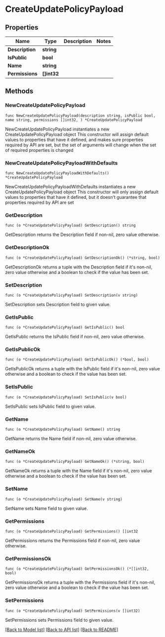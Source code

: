 # CreateUpdatePolicyPayload

## Properties

Name | Type | Description | Notes
------------ | ------------- | ------------- | -------------
**Description** | **string** |  | 
**IsPublic** | **bool** |  | 
**Name** | **string** |  | 
**Permissions** | **[]int32** |  | 

## Methods

### NewCreateUpdatePolicyPayload

`func NewCreateUpdatePolicyPayload(description string, isPublic bool, name string, permissions []int32, ) *CreateUpdatePolicyPayload`

NewCreateUpdatePolicyPayload instantiates a new CreateUpdatePolicyPayload object
This constructor will assign default values to properties that have it defined,
and makes sure properties required by API are set, but the set of arguments
will change when the set of required properties is changed

### NewCreateUpdatePolicyPayloadWithDefaults

`func NewCreateUpdatePolicyPayloadWithDefaults() *CreateUpdatePolicyPayload`

NewCreateUpdatePolicyPayloadWithDefaults instantiates a new CreateUpdatePolicyPayload object
This constructor will only assign default values to properties that have it defined,
but it doesn't guarantee that properties required by API are set

### GetDescription

`func (o *CreateUpdatePolicyPayload) GetDescription() string`

GetDescription returns the Description field if non-nil, zero value otherwise.

### GetDescriptionOk

`func (o *CreateUpdatePolicyPayload) GetDescriptionOk() (*string, bool)`

GetDescriptionOk returns a tuple with the Description field if it's non-nil, zero value otherwise
and a boolean to check if the value has been set.

### SetDescription

`func (o *CreateUpdatePolicyPayload) SetDescription(v string)`

SetDescription sets Description field to given value.


### GetIsPublic

`func (o *CreateUpdatePolicyPayload) GetIsPublic() bool`

GetIsPublic returns the IsPublic field if non-nil, zero value otherwise.

### GetIsPublicOk

`func (o *CreateUpdatePolicyPayload) GetIsPublicOk() (*bool, bool)`

GetIsPublicOk returns a tuple with the IsPublic field if it's non-nil, zero value otherwise
and a boolean to check if the value has been set.

### SetIsPublic

`func (o *CreateUpdatePolicyPayload) SetIsPublic(v bool)`

SetIsPublic sets IsPublic field to given value.


### GetName

`func (o *CreateUpdatePolicyPayload) GetName() string`

GetName returns the Name field if non-nil, zero value otherwise.

### GetNameOk

`func (o *CreateUpdatePolicyPayload) GetNameOk() (*string, bool)`

GetNameOk returns a tuple with the Name field if it's non-nil, zero value otherwise
and a boolean to check if the value has been set.

### SetName

`func (o *CreateUpdatePolicyPayload) SetName(v string)`

SetName sets Name field to given value.


### GetPermissions

`func (o *CreateUpdatePolicyPayload) GetPermissions() []int32`

GetPermissions returns the Permissions field if non-nil, zero value otherwise.

### GetPermissionsOk

`func (o *CreateUpdatePolicyPayload) GetPermissionsOk() (*[]int32, bool)`

GetPermissionsOk returns a tuple with the Permissions field if it's non-nil, zero value otherwise
and a boolean to check if the value has been set.

### SetPermissions

`func (o *CreateUpdatePolicyPayload) SetPermissions(v []int32)`

SetPermissions sets Permissions field to given value.



[[Back to Model list]](../README.md#documentation-for-models) [[Back to API list]](../README.md#documentation-for-api-endpoints) [[Back to README]](../README.md)



